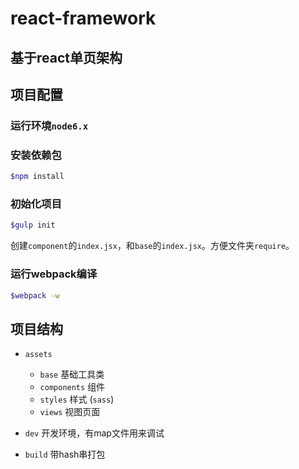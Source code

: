 # react-framework

## 基于react单页架构

## 项目配置

### 运行环境`node6.x`

### 安装依赖包
```bash
$npm install
```

### 初始化项目
```bash
$gulp init
```
创建`component`的`index.jsx`，和`base`的`index.jsx`。方便文件夹`require`。

### 运行webpack编译
```bash
$webpack -w
```

## 项目结构
* `assets`
	* `base` 基础工具类
	* `components` 组件
	* `styles` 样式 (`sass`)
	* `views` 视图页面

* `dev` 开发环境，有map文件用来调试
* `build` 带hash串打包